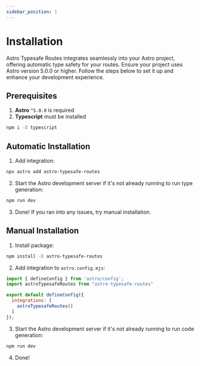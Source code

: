 ```yaml
---
sidebar_position: 1
---
```


# Installation
Astro Typesafe Routes integrates seamlessly into your Astro project, offering automatic type safety for your routes. Ensure your project uses Astro version 5.0.0 or higher. Follow the steps below to set it up and enhance your development experience.

## Prerequisites
1. **Astro** `^5.0.0` is required
2. **Typescript** must be installed
```bash
npm i -D typescript
```

## Automatic Installation
1. Add integration:
```bash
npx astro add astro-typesafe-routes
```
2. Start the Astro development server if it's not already running to run type generation:
```bash
npm run dev
```
3. Done! If you ran into any issues, try manual installation.

## Manual Installation
1. Install package:
```sh
npm install -D astro-typesafe-routes
```
2. Add integration to `astro.config.mjs`:
```javascript
import { defineConfig } from 'astro/config';
import astroTypesafeRoutes from "astro-typesafe-routes"

export default defineConfig({
  integrations: [
    astroTypesafeRoutes()
  ]
});
```
3. Start the Astro development server if it's not already running to run code generation:
```bash
npm run dev
```
4. Done!
